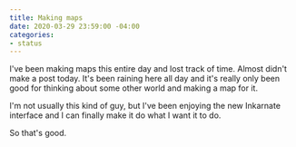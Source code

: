 ```yaml
---
title: Making maps
date: 2020-03-29 23:59:00 -04:00
categories:
- status
---
```


I've been making maps this entire day and lost track of time.  Almost didn't make a post today.  It's been raining here all day and it's really only been good for thinking about some other world and making a map for it. 

I'm not usually this kind of guy, but I've been enjoying the new Inkarnate interface and I can finally make it do what I want it to do.  

So that's good.